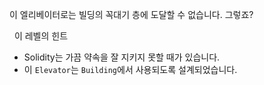 이 엘리베이터로는 빌딩의 꼭대기 층에 도달할 수 없습니다. 그렇죠?

&nbsp;
이 레벨의 힌트

- Solidity는 가끔 약속을 잘 지키지 못할 때가 있습니다.
- 이 `Elevator`는 `Building`에서 사용되도록 설계되었습니다.
